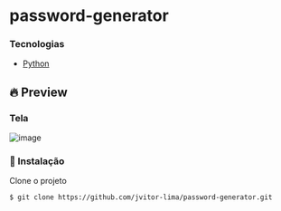 # password-generator

### Tecnologias 
  - [Python](https://devdocs.io/Python/)

## 🔥 Preview
### Tela
![image](https://user-images.githubusercontent.com/112414200/205699204-255f04cf-7a62-4b53-97cd-ba9d85c0d692.png)


### 🚀 Instalação

Clone o projeto
```sh
$ git clone https://github.com/jvitor-lima/password-generator.git
```




